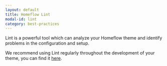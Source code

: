```yaml
---
layout: default
title: Homeflow Lint
modal-id: lint
category: best-practices
---
```

Lint is a powerful tool which can analyze your Homeflow theme and identify problems in the configuration and setup.

We recommend using Lint regularly throughout the development of your theme, you can find it [here](http://lint.homeflow.co.uk/).

